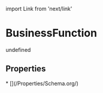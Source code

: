import Link from 'next/link'
# BusinessFunction

undefined

## Properties

<Grid>
* [](/Properties/Schema.org/)

</Grid>

